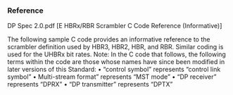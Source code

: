 ### Reference
DP Spec 2.0.pdf [E HBRx/RBR Scrambler C Code Reference (Informative)]


The following sample C code provides an informative reference to the scrambler definition used
by HBR3, HBR2, HBR, and RBR. Similar coding is used for the UHBRx bit rates.
Note: In the C code that follows, the following terms within the code are those whose
names have since been modified in later versions of this Standard:
• “control symbol” represents “control link symbol”
• Multi-stream format” represents “MST mode”
• “DP receiver” represents “DPRX”
• “DP transmitter” represents “DPTX”